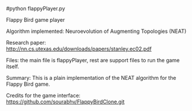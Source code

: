 #python flappyPlayer.py



Flappy Bird game player

Algorithm implemented: Neuroevolution of Augmenting Topologies (NEAT)

Research paper: http://nn.cs.utexas.edu/downloads/papers/stanley.ec02.pdf



Files: the main file is flappyPlayer, rest are support files to run the game itself.

Summary: This is a plain implementation of the NEAT algorithm for the Flappy Bird game.





Credits for the game interface: https://github.com/sourabhv/FlappyBirdClone.git
